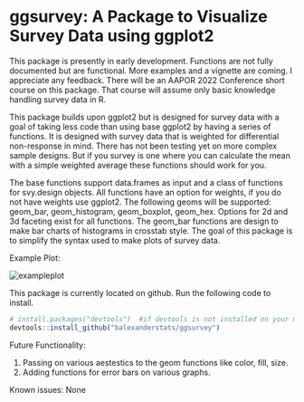 # ggsurvey: A Package to Visualize Survey Data using ggplot2
This package is presently in early development. Functions are not fully documented but are functional. More examples and a vignette are coming. I appreciate any feedback. There will be an AAPOR 2022 Conference short course on this package. That course will assume only basic knowledge handling survey data in R.

This package builds upon ggplot2 but is designed for survey data with a goal of taking less code than using base ggplot2 by having a series of functions. It is designed with survey data that is weighted for differential non-response in mind. There has not been testing yet on more complex sample designs. But if you survey is one where you can calculate the mean with a simple weighted average these functions should work for you.

The base functions support data.frames as input and a class of functions for svy.design objects. All functions have an option for weights, if you do not have weights use ggplot2.  The following geoms will be supported: geom_bar, geom_histogram, 
geom_boxplot, geom_hex.  Options for 2d and 3d faceting exist for all functions. The geom_bar functions are design to make bar charts of histograms in crosstab style. The goal of this package is to simplify the syntax used to make plots of survey data. 


Example Plot:

![exampleplot](https://user-images.githubusercontent.com/31777718/150824294-73c293ed-9c16-4c84-a5ff-66b153e048aa.png)

This package is currently located on github.  Run the following code to install. 
``` r
# install.packages("devtools")  #if devtools is not installed on your machine
devtools::install_github("balexanderstats/ggsurvey")
```

Future Functionality:
1. Passing on various aestestics to the geom functions like color, fill, size.
2. Adding functions for error bars on various graphs.

Known issues: 
None

